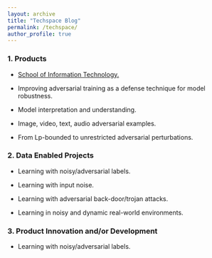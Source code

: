 ```yaml
---
layout: archive
title: "Techspace Blog"
permalink: /techspace/
author_profile: true
---
```


### 1. Products


* <a href="https://github.com/chirumallaa/chirumallaa.github.io/blob/master/_posts/2019-robust.md" target="_blank">School of Information Technology.</a><br>

* Improving adversarial training as a defense technique for model robustness.

* Model interpretation and understanding.

* Image, video, text, audio adversarial examples.

* From Lp-bounded to unrestricted adversarial perturbations.

### 2. Data Enabled Projects

* Learning with noisy/adversarial labels. 

* Learning with input noise.

* Learning with adversarial back-door/trojan attacks.

* Learning in noisy and dynamic real-world environments.


### 3. Product Innovation and/or Development

* Learning with noisy/adversarial labels. 
